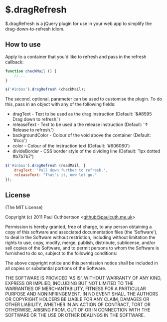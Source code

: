 # $.dragRefresh 

$.dragRefresh is a jQuery plugin for use in your web app to simplify the drag-down-to-refresh idiom. 

## How to use

Apply to a container that you'd like to refresh and pass in the refresh callback:

```js
function checkMail () {
	//...
}

$('#inbox').dragRefresh (checkMail);
```

The second, optional, parameter can be used to customise the plugin. To do this, pass in an object with any of the following fields:

* dragText - Text to be used as the drag instruction (Default: '&#8595 Drag down to refresh.')
* releaseText - Text to be used a the release instruction (Default: '&#8593; Release to refresh.')
* backgroundColor - Colour of the void above the container (Default: '#ccc')
* color - Colour of the instruction text (Default: '#606060')
* divideBorder - CSS border style of the dividing line (Default: '1px dotted #b7b7b7')


```js
$('#inbox').dragRefresh (readMail, {
	dragText: 'Pull down further to refresh.',
	releaseText: "That's it, now let go."
});
```


## License 

(The MIT License)

Copyright (c) 2011 Paul Cuthbertson &lt;github@paulcuth.me.uk&gt;

Permission is hereby granted, free of charge, to any person obtaining
a copy of this software and associated documentation files (the
'Software'), to deal in the Software without restriction, including
without limitation the rights to use, copy, modify, merge, publish,
distribute, sublicense, and/or sell copies of the Software, and to
permit persons to whom the Software is furnished to do so, subject to
the following conditions:

The above copyright notice and this permission notice shall be
included in all copies or substantial portions of the Software.

THE SOFTWARE IS PROVIDED 'AS IS', WITHOUT WARRANTY OF ANY KIND,
EXPRESS OR IMPLIED, INCLUDING BUT NOT LIMITED TO THE WARRANTIES OF
MERCHANTABILITY, FITNESS FOR A PARTICULAR PURPOSE AND NONINFRINGEMENT.
IN NO EVENT SHALL THE AUTHORS OR COPYRIGHT HOLDERS BE LIABLE FOR ANY
CLAIM, DAMAGES OR OTHER LIABILITY, WHETHER IN AN ACTION OF CONTRACT,
TORT OR OTHERWISE, ARISING FROM, OUT OF OR IN CONNECTION WITH THE
SOFTWARE OR THE USE OR OTHER DEALINGS IN THE SOFTWARE.